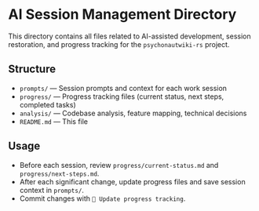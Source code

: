 # AI Session Management Directory

This directory contains all files related to AI-assisted development, session restoration, and progress tracking for the `psychonautwiki-rs` project.

## Structure

- `prompts/` — Session prompts and context for each work session
- `progress/` — Progress tracking files (current status, next steps, completed tasks)
- `analysis/` — Codebase analysis, feature mapping, technical decisions
- `README.md` — This file

## Usage
- Before each session, review `progress/current-status.md` and `progress/next-steps.md`.
- After each significant change, update progress files and save session context in `prompts/`.
- Commit changes with `📝 Update progress tracking`.
